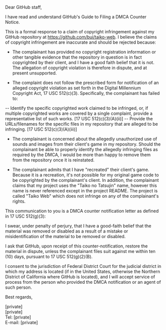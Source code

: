 Dear GitHub staff,  

I have read and understand GitHub's Guide to Filing a DMCA Counter Notice.  

This is a formal response to a claim of copyright infringement against
my GitHub repository at <https://github.com/bui/taiko-web>. I believe
the claims of copyright infringement are inaccurate and should be
rejected because:  

- The complainant has provided no copyright registration information or
other tangible evidence that the repository in question is in fact
copyrighted by their client, and I have a good faith belief that it is
not. The allegation of copyright violation is therefore in dispute, and
at present unsupported.

- The complaint does not follow the prescribed form for notification of
an alleged copyright violation as set forth in the Digital Millennium
Copyright Act, 17 USC 512(c)(3). Specifically, the complainant has
failed to:

-- Identify the specific copyrighted work claimed to be infringed, or, 
if multiple copyrighted works are covered by a single complaint, provide
a representative list of such works. [17 USC 512(c)(3)(A)(ii)]
-- Provide the URLs/filenames for the specific files in my repository 
that are alleged to be infringing. [17 USC 512(c)(3)(A)(iii)]

- The complainant is concerned about the allegedly unauthorized use of
sounds and images from their client's game in my repository. Should the
complainant be able to properly identify the allegedly infringing files
as required by the DMCA, I would be more than happy to remove them from
the repository once it is reinstated.

- The complainant admits that I have "recreated" their client's game.
Because it is a recreation, it's not possible for my original game code
to be copyrighted by the complainant's client. In addition, the
complainant claims that my project uses the "Taiko no Tatsujin" name,
however this name is never referenced except in the project README. The
project is called "Taiko Web" which does not infringe on any of the
complainant's rights.

This communication to you is a DMCA counter notification letter as
defined in 17 USC 512(g)(3):

I swear, under penalty of perjury, that I have a good-faith belief that
the material was removed or disabled as a result of a mistake or
misidentification of the material to be removed or disabled.

I ask that GitHub, upon receipt of this counter-notification, restore
the material in dispute, unless the complainant files suit against me
within ten (10) days, pursuant to 17 USC 512(g)(2)(B).

I consent to the jurisdiction of Federal District Court for the judicial
district in which my address is located (if in the United States,
otherwise the Northern District of California where GitHub is located),
and I will accept service of process from the person who provided the
DMCA notification or an agent of such person.

Best regards,

[private]  
[private]  
Tel: [private]  
E-mail: [private]  

